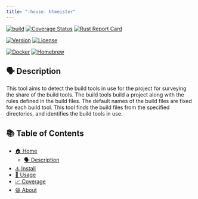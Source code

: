 ```yaml
---
title: ":house: btmeister"
---
```


[![build](https://github.com/tamada/btmeister/actions/workflows/build.yaml/badge.svg)](https://github.com/tamada/btmeister/actions/workflows/build.yaml)
[![Coverage Status](https://coveralls.io/repos/github/tamada/btmeister/badge.svg?branch=main)](https://coveralls.io/github/tamada/btmeister?branch=main)
[![Rust Report Card](https://rust-reportcard.xuri.me/badge/github.com/tamada/btmeister)](https://rust-reportcard.xuri.me/report/github.com/tamada/btmeister)

[![Version](https://img.shields.io/badge/Version-v0.6.2-green)](https://github.com/tamada/btmeister/releases/tag/v0.6.2)
[![License](https://img.shields.io/badge/License-MIT-green)](https://github.com/tamada/btmeister/blob/main/LICENSE)

[![Docker](https://img.shields.io/badge/Docker-ghcr.io/tamada/btmeister:0.6.0-blue?logo=docker)](https://github.com/tamada/btmeister/pkgs/container/btmeister/)
[![Homebrew](https://img.shields.io/badge/Homebrew-tamada/tap/btmeister-blue?logo=homebrew)](https://github.com/tamada/homebrew-tap)

## :speaking_head: Description

This tool aims to detect the build tools in use for the project for surveying the share of the build tools.
The build tools build a project along with the rules defined in the build files.
The default names of the build files are fixed for each build tool.
This tool finds the build files from the specified directories, and identifies the build tools in use.

## :books: Table of Contents

* [:house: Home](./)
  * [:speaking_head: Description](#-desctiption)
* [:anchor: Install](install)
* [:runner: Usage](usage)
* [:chart_with_upwards_trend: Coverage](coverage)
* [:smile: About](about)